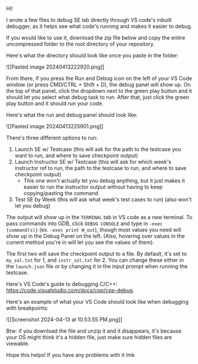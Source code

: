 
Hi!

I wrote a few files to debug SE lab directly through VS code's inbuilt debugger, as it helps see what code's running and makes it easier to debug. 

If you would like to use it, download the zip file below and copy the entire uncompressed folder to the root directory of your repository. 

Here's what the directory should look like once you paste in the folder:

![[Pasted image 20240413222920.png]]

From there, if you press the Run and Debug icon on the left of your VS Code window (or press CMD/CTRL + Shift + D), the debug panel will show up. On the top of that panel, click the dropdown next to the green play button and it should let you select what debug task to run. After that, just click the green play button and it should run your code. 

Here's what the run and debug panel should look like:

![[Pasted image 20240413225901.png]]

There's three different options to run:
1. Launch SE w/ Testcase (this will ask for the path to the testcase you want to run, and where to save checkpoint output)
2. Launch Instructor SE w/ Testcase (this will ask for which week's instructor ref to run,  the path to the testcase to run, and where to save checkpoint output)
	-  This one won't actually let you debug anything, but it just makes it easier to run the instructor output without having to keep copying/pasting the command
3. Test SE by Week (this will ask what week's test cases to run) (also won't let you debug)

The output will show up in the `TERMINAL` tab in VS code as a new terminal. To pass commands into GDB, click `DEBUG CONSOLE` and type in `-exec {command(s)}` (ex. `-exec print W_out`), though most values you need will show up in the Debug Panel on the left. (Also, hovering over values in the current method you're in will let you see the values of them).

The first two will save the checkpoint output to a file. By default, it's set to `my_sol.txt` for 1, and `instr_sol.txt` for 2. You can change these either in the `launch.json` file or by changing it in the input prompt when running the testcase.

Here's VS Code's guide to debugging C/C++: https://code.visualstudio.com/docs/cpp/cpp-debug.

Here's an example of what your VS Code should look like when debugging with breakpoints:

![[Screenshot 2024-04-13 at 10.53.55 PM.png]]

Btw: if you download the file and unzip it and it disappears, it's because your OS might think it's a hidden file, just make sure hidden files are viewable.

Hope this helps! If you have any problems with it lmk